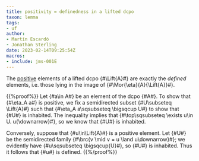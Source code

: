 ```yaml
---
title: positivity = definedness in a lifted dcpo
taxon: lemma
tags: 
- uf
author:
- Martín Escardó
- Jonathan Sterling
date: 2023-02-14T09:25:54Z
macros:
- include: jms-001E
---
```


The [positive](jms-001M) elements of a lifted dcpo {#\Lift{A}#} are exactly the *defined* elements, i.e. those lying in the image of {#\Mor{\eta}{A}{\Lift{A}}#}.

{{%proof%}}
Let {#a\in A#} be an element of the dcpo {#A#}. To show that {#\eta_A a#} is positive, we fix a semidirected subset {#U\subseteq \Lift{A}#} such that {#\eta_A a\sqsubseteq \bigsqcup U#} to show that {#U#} is inhabited. The inequality implies that {#\top\sqsubseteq \exists u\in U. u{\downarrow}#}, so we know that {#U#} is inhabited.

Conversely, suppose that {#u\in\Lift{A}#} is a positive element. Let {#U#} be the semidirected family {#\brc{v \mid v = u \land u\downarrow}#}; we evidently have {#u\sqsubseteq \bigsqcup{U}#}, so {#U#} is inhabited. Thus it follows that {#u#} is defined.
{{%/proof%}}
